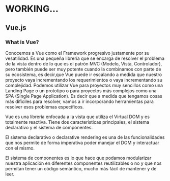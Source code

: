 # WORKING...



## Vue.js<!-- omit in toc -->

### What is Vue?
Conocemos a Vue como el Framework progresivo justamente por su vesatilidad. Es una pequeña librería que se encarga de resolver el problema de la vista dentro de lo que es el patrón MVC (Modelo, Vista, Controlador), pero también puede ser muy potente cuando la combinamos con parte de su ecosistema, es decir,que Vue puede ir escalando a medida que nuestro proyecto vaya incrementando los requerimientos o vaya incrementando su complejidad. Podemos utilizar Vue para proyectos muy sencillos como una Landing Page o un prototipo o para proyectos más complejos como una SPA (Single Page Application). Es decir que a medida que tengamos cosas más difíciles para resolver, vamos a ir incorporando herramientas para resolver esos problemas específicos.

Vue es una librería enfocada a la vista que utiliza el Virtual DOM y es totalmente reactiva. Tiene dos caracteristicas principales, el sistema declarativo y el sistema de componentes.

El sistema declarativo o declarative rendering es una de las funcionalidades que nos permite de forma imperativa poder manejar el DOM y interactuar con el mismo.

El sistema de componentes es lo que hace que podamos modularizar nuestra aplicación en diferentes componentes reutilizables o no y que nos permitan tener un código semántico, mucho más fácil de mantener y de leer.

